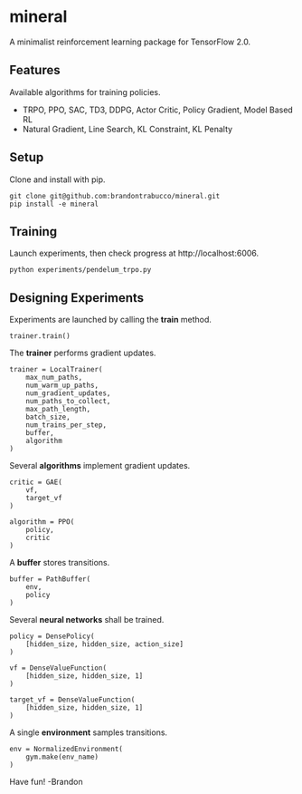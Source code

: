 # mineral

A minimalist reinforcement learning package for TensorFlow 2.0.

## Features

Available algorithms for training policies.

- TRPO, PPO, SAC, TD3, DDPG, Actor Critic, Policy Gradient, Model Based RL
- Natural Gradient, Line Search, KL Constraint, KL Penalty

## Setup

Clone and install with pip.

```
git clone git@github.com:brandontrabucco/mineral.git
pip install -e mineral
```

## Training

Launch experiments, then check progress at http://localhost:6006.

```
python experiments/pendelum_trpo.py
```

## Designing Experiments

Experiments are launched by calling the **train** method.

```
trainer.train()
```

The **trainer** performs gradient updates.

```
trainer = LocalTrainer(
    max_num_paths,
    num_warm_up_paths,
    num_gradient_updates,
    num_paths_to_collect,
    max_path_length,
    batch_size,
    num_trains_per_step,
    buffer,
    algorithm
)
```

Several **algorithms** implement gradient updates.

```
critic = GAE(
    vf,
    target_vf
)

algorithm = PPO(
    policy,
    critic
)
```

A **buffer** stores transitions.

```
buffer = PathBuffer(
    env,
    policy
)
```

Several **neural networks** shall be trained.

```
policy = DensePolicy(
    [hidden_size, hidden_size, action_size]
)

vf = DenseValueFunction(
    [hidden_size, hidden_size, 1]
)

target_vf = DenseValueFunction(
    [hidden_size, hidden_size, 1]
)
```

A single **environment** samples transitions.

```
env = NormalizedEnvironment(
    gym.make(env_name)
)
```

Have fun! -Brandon
